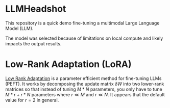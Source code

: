# LLMHeadshot

This repository is a quick demo fine-tuning a multimodal Large Language Model
(LLM).

The model was selected because of limitations on local compute and likely
impacts the output results.

# Low-Rank Adaptation (LoRA)

[Low Rank Adaptation](https://arxiv.org/abs/2106.09685) is a parameter
efficient method for fine-tuning LLMs (PEFT). It works by decomposing the
update matrix $\delta W$ into two lower-rank matrices so that instead of tuning
$`M*N`$ parameters, you only have to tune $`M*r+r*N`$ parameters where $`r\ll M`$ and
$`r\ll N`$. It appears that the default value for $`r=2`$ in general.

